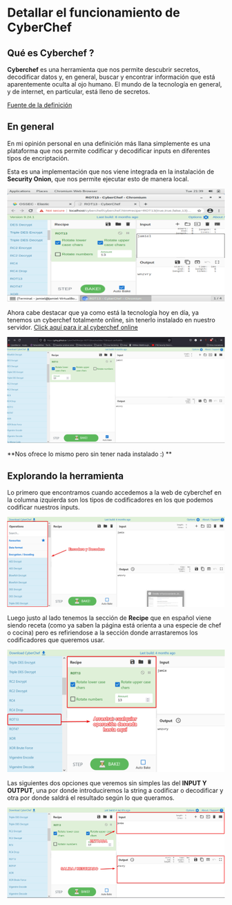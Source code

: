 # **Detallar el funcionamiento de CyberChef**



## Qué es Cyberchef ? 

**Cyberchef** es una herramienta que nos permite descubrir secretos, decodificar  datos y, en general, buscar y encontrar información que está  aparentemente oculta al ojo humano. El mundo de la tecnología en  general, y de internet, en particular, está lleno de secretos.

[Fuente de la definición](https://protegermipc.net/2021/05/26/cyberchef-herramienta-para-descubrir-secretos-y-decodificar-datos/)



## **En general**

En mi opinión personal en una definición más llana simplemente es una plataforma que nos permite codificar y decodificar inputs en diferentes tipos de encriptación. 

Esta es una implementación que nos viene integrada en la instalación de **Security Onion**, que nos permite ejecutar esto de manera local.

![so28](img/so_28.png)



Ahora cabe destacar que ya como está la tecnología hoy en día, ya tenemos un cyberchef totalmente online, sin tenerlo instalado en nuestro servidor. [Click aquí para ir al cyberchef online](https://gchq.github.io/CyberChef/)

![so29](img/so_29.png)

**Nos ofrece lo mismo pero sin tener nada instalado :) **

## **Explorando la herramienta**

Lo primero que encontramos cuando accedemos a la web de cyberchef en la columna izquierda son los tipos de codificadores en los que podemos codificar nuestros inputs.

![so30](img/so_30.png)



Luego justo al lado tenemos la sección de **Recipe** que en español viene siendo receta (como ya saben la página está orienta a una especie de chef o cocina) pero es refiriendose a la sección donde arrastaremos los codificadores que queremos usar.

![so31](img/so_31.png)



Las siguientes dos opciones que veremos sin simples las del **INPUT Y OUTPUT**, una por donde introduciremos la string a codificar o decodificar y otra por donde saldrá el resultado según lo que queramos.

![so32](img/so_32.png)

